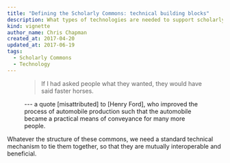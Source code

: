 ```yaml
---
title: "Defining the Scholarly Commons: technical building blocks"
description: What types of technologies are needed to support scholarly commons?
kind: vignette
author_name: Chris Chapman
created_at: 2017-04-20
updated_at: 2017-06-19
tags:
  - Scholarly Commons
  - Technology
---
```


<figure class="bq grab">

> If I had asked people what they wanted, they would have said faster
> horses.

<figcaption>--- a quote [misattributed] to [Henry Ford], who improved the process of automobile production such that the automobile became a practical means of conveyance for many more people.</figcaption>
</figure>

Whatever the structure of these commons, we need a standard technical mechanism
to tie them together, so that they are mutually interoperable and beneficial.

[misattributed]: <http://quoteinvestigator.com/2011/07/28/ford-faster-horse/> "'My Customers Would Have Asked For a Faster Horse' on Quote Investigator"
[Henry Ford]: <https://en.wikipedia.org/wiki/Henry_Ford> "Henry Ford on Wikipedia"
